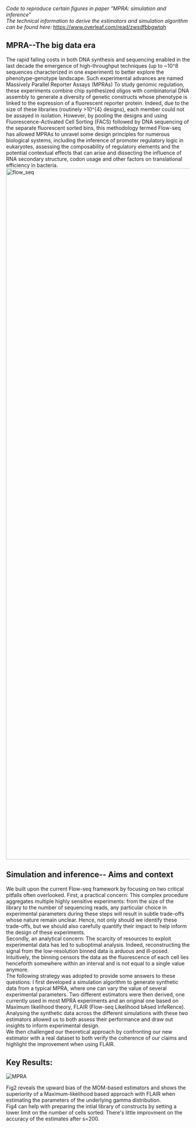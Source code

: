_Code to reproduce certain figures in paper "MPRA: simulation and inference"_ <br />
_The technical information to derive the estimators and simulation algorithm can be found here:_ https://www.overleaf.com/read/zwsdfbbgwtqh

## MPRA--The big data era
The rapid falling costs in both DNA synthesis and sequencing enabled in the last decade the emergence of high-throughput techniques (up to ~10^8 sequences characterized in one experiment) to better explore the phenotype-genotype landscape. Such experimental advances are named Massively Parallel Reporter Assays (MPRAs)
To study genomic regulation, these experiments combine chip synthesized oligos with combinatorial DNA assembly to generate a diversity of genetic constructs whose phenotype is linked to the expression of a fluorescent reporter protein. Indeed, due to the size of these libraries (routinely >10^{4} designs), each member could not be assayed in isolation. However, by pooling the designs and using Fluorescence-Activated Cell Sorting (FACS) followed by DNA sequencing of the separate fluorescent sorted bins, this methodology termed Flow-seq has allowed MPRAs to unravel some design principles for numerous biological systems, including the inference of promoter regulatory logic in eukaryotes, assessing the composability of regulatory elements and the potential contextual effects that can arise and dissecting the influence of RNA secondary structure, codon usage and other factors on translational efficiency in bacteria. 
<img width="1891" alt="flow_seq" src="https://user-images.githubusercontent.com/66125433/95480252-9c257b80-0983-11eb-8d23-5ffe0ee5d128.png">

## Simulation and inference-- Aims and context
We built upon the current Flow-seq framework  by focusing on two critical pitfalls often overlooked. First, a practical concern: This complex procedure aggregates multiple highly sensitive experiments: from the size of the library to the number of sequencing reads, any particular choice in experimental parameters during these steps will result in subtle trade-offs whose nature remain unclear. Hence, not only should we identify these trade-offs, but we should also carefully quantify their impact to help inform the design of these experiments.<br />
Secondly, an analytical concern: The scarcity of resources to exploit experimental data has led to suboptimal analysis.  Indeed, reconstructing the signal from the low-resolution binned data is arduous and ill-posed. Intuitively, the binning censors the data as the fluorescence of each cell lies henceforth somewhere within an interval and is not equal to a single value anymore.<br />
The following strategy was adopted to provide some answers to these questions: I first developed a simulation algorithm to generate synthetic data from a typical MPRA, where one can vary the value of several experimental parameters. Two different estimators were then derived, one currently used in most MPRA experiments and an original one  based on Maximum likelihood theory, FLAIR (Flow-seq Likelihood bAsed InfeRence). Analysing the synthetic data across the different simulations with these two estimators allowed us to both assess their performance and draw out insights to inform experimental design.<br />
We then challenged our theoretical approach by confronting our new estimator with a real dataset to both verify the coherence of our claims and highlight the improvement when using FLAIR.  

## Key Results:
![MPRA](https://user-images.githubusercontent.com/66125433/95225452-b9c3db00-07f3-11eb-9dd8-53f57dc7ec1e.jpg)

Fig2 reveals the upward bias of the MOM-based estimators and shows the superiority of a Maximum-likelihood based approach with FLAIR when estimating the parameters of the underlying gamma distribution. <br />
Fig4 can help with preparing the intial library of constructs by setting a lower limit on the number of cells sorted: There's little improvment on the accuracy of the estimates after s=200. 
